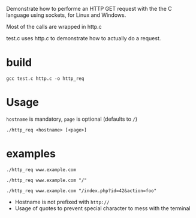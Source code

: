 Demonstrate how to performe an HTTP GET request with the the C language using sockets, for Linux and Windows.

Most of the calls are wrapped in http.c

test.c uses http.c to demonstrate how to actually do a request.

# build

```
gcc test.c http.c -o http_req
```

# Usage

`hostname` is mandatory, `page` is optional (defaults to `/`)

```
./http_req <hostname> [<page>]
```

# examples


```
./http_req www.example.com
```

```
./http_req www.example.com "/"
```

```
./http_req www.example.com "/index.php?id=42&action=foo"
```

* Hostname is not prefixed with `http://`
* Usage of quotes to prevent special character to mess with the terminal

